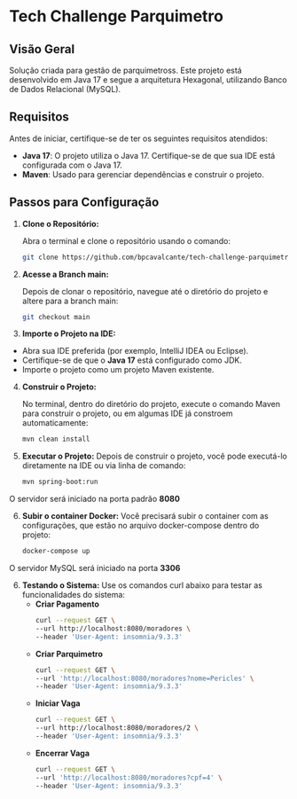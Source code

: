 # Tech Challenge Parquimetro

## Visão Geral

Solução criada para gestão de parquimetross. Este projeto está desenvolvido em Java 17 e segue a arquitetura Hexagonal, utilizando Banco de Dados Relacional (MySQL).

## Requisitos

Antes de iniciar, certifique-se de ter os seguintes requisitos atendidos:

- **Java 17**: O projeto utiliza o Java 17. Certifique-se de que sua IDE está configurada com o Java 17.
- **Maven**: Usado para gerenciar dependências e construir o projeto.

## Passos para Configuração

1. **Clone o Repositório:**

   Abra o terminal e clone o repositório usando o comando:

   ```bash
   git clone https://github.com/bpcavalcante/tech-challenge-parquimetro.git

2. **Acesse a Branch main:**

   Depois de clonar o repositório, navegue até o diretório do projeto e altere para a branch main:

   ```bash
   git checkout main

3. **Importe o Projeto na IDE:**

- Abra sua IDE preferida (por exemplo, IntelliJ IDEA ou Eclipse).
- Certifique-se de que o **Java 17** está configurado como JDK.
- Importe o projeto como um projeto Maven existente.

4. **Construir o Projeto:**

   No terminal, dentro do diretório do projeto, execute o comando Maven para construir o projeto, ou em algumas IDE já constroem automaticamente:

   ```bash
   mvn clean install

5. **Executar o Projeto:**
   Depois de construir o projeto, você pode executá-lo diretamente na IDE ou via linha de comando:
   ```bash
   mvn spring-boot:run

  O servidor será iniciado na porta padrão **8080**


6. **Subir o container Docker:**
   Você precisará subir o container com as configurações, que estão no arquivo docker-compose dentro do projeto:
   ```bash
   docker-compose up

  O servidor MySQL será iniciado na porta **3306**
  

6. **Testando o Sistema:**
   Use os comandos curl abaixo para testar as funcionalidades do sistema:
   - **Criar Pagamento**
     ```bash
     curl --request GET \
     --url http://localhost:8080/moradores \
     --header 'User-Agent: insomnia/9.3.3'
   - **Criar Parquimetro**
     ```bash
     curl --request GET \
     --url 'http://localhost:8080/moradores?nome=Pericles' \
     --header 'User-Agent: insomnia/9.3.3'
   - **Iniciar Vaga**
     ```bash
     curl --request GET \
     --url http://localhost:8080/moradores/2 \
     --header 'User-Agent: insomnia/9.3.3'
   - **Encerrar Vaga**
     ```bash
     curl --request GET \
     --url 'http://localhost:8080/moradores?cpf=4' \
     --header 'User-Agent: insomnia/9.3.3' 
